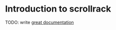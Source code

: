 # Introduction to scrollrack

TODO: write [great documentation](http://jacobian.org/writing/what-to-write/)
